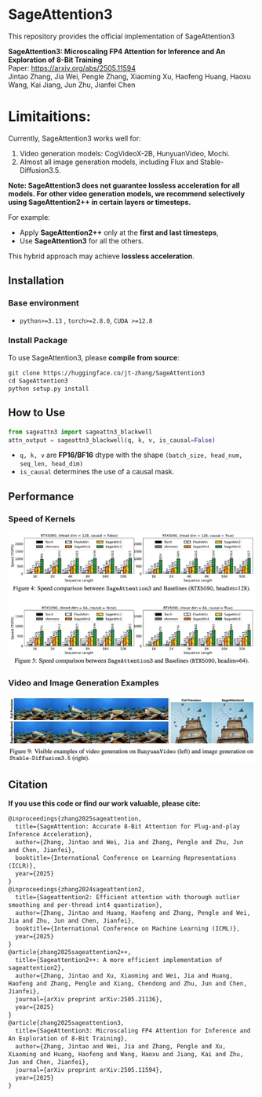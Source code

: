 # SageAttention3
<!-- We are continuously updating more features. You could **Star** and **Watch** our repository to stay updated.

--- -->
This repository provides the official implementation of SageAttention3

**SageAttention3: Microscaling FP4 Attention for Inference and An Exploration of 8-Bit Training**  
Paper: https://arxiv.org/abs/2505.11594  
Jintao Zhang, Jia Wei, Pengle Zhang, Xiaoming Xu, Haofeng Huang, Haoxu Wang, Kai Jiang, Jun Zhu, Jianfei Chen

# Limitaitions:
Currently, SageAttention3 works well for: 
1. Video generation models: CogVideoX-2B, HunyuanVideo, Mochi.
2. Almost all image generation models, including Flux and Stable-Diffusion3.5.

**Note: SageAttention3 does not guarantee lossless acceleration for all models. For other video generation models, we recommend selectively using SageAttention2++ in certain layers or timesteps.**  

For example:  
- Apply **SageAttention2++** only at the **first and last timesteps**,  
- Use **SageAttention3** for all the others.  

This hybrid approach may achieve **lossless acceleration**.  

## Installation
### Base environment
+ `python>=3.13`   , `torch>=2.8.0`, `CUDA >=12.8`

### Install Package

To use SageAttention3, please **compile from source**:
```
git clone https://huggingface.co/jt-zhang/SageAttention3
cd SageAttention3 
python setup.py install
```


## How to Use
```python
from sageattn3 import sageattn3_blackwell
attn_output = sageattn3_blackwell(q, k, v, is_causal=False)
```
+ `q, k, v` are **FP16/BF16** dtype with the shape `(batch_size, head_num, seq_len, head_dim)` 
+ `is_causal` determines the use of a causal mask.

## Performance
### Speed of Kernels
![Speed on RTX5090](../assets/sage3_speed.png)

### Video and Image Generation Examples
![Image Examples](../assets/sage3_result.png)



## Citation
**If you use this code or find our work valuable, please cite:**
```
@inproceedings{zhang2025sageattention,
  title={SageAttention: Accurate 8-Bit Attention for Plug-and-play Inference Acceleration}, 
  author={Zhang, Jintao and Wei, Jia and Zhang, Pengle and Zhu, Jun and Chen, Jianfei},
  booktitle={International Conference on Learning Representations (ICLR)},
  year={2025}
}
@inproceedings{zhang2024sageattention2,
  title={Sageattention2: Efficient attention with thorough outlier smoothing and per-thread int4 quantization},
  author={Zhang, Jintao and Huang, Haofeng and Zhang, Pengle and Wei, Jia and Zhu, Jun and Chen, Jianfei},
  booktitle={International Conference on Machine Learning (ICML)},
  year={2025}
}
@article{zhang2025sageattention2++,
  title={Sageattention2++: A more efficient implementation of sageattention2},
  author={Zhang, Jintao and Xu, Xiaoming and Wei, Jia and Huang, Haofeng and Zhang, Pengle and Xiang, Chendong and Zhu, Jun and Chen, Jianfei},
  journal={arXiv preprint arXiv:2505.21136},
  year={2025}
}
@article{zhang2025sageattention3,
  title={SageAttention3: Microscaling FP4 Attention for Inference and An Exploration of 8-Bit Training},
  author={Zhang, Jintao and Wei, Jia and Zhang, Pengle and Xu, Xiaoming and Huang, Haofeng and Wang, Haoxu and Jiang, Kai and Zhu, Jun and Chen, Jianfei},
  journal={arXiv preprint arXiv:2505.11594},
  year={2025}
}
```
